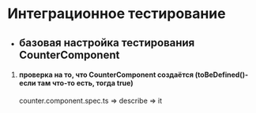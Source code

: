 # Интеграционное тестирование

- ## базовая настройка тестирования CounterComponent

1. #### проверка на то, что CounterComponent создаётся (toBeDefined()- если там что-то есть, тогда true)

   counter.component.spec.ts => describe => it
